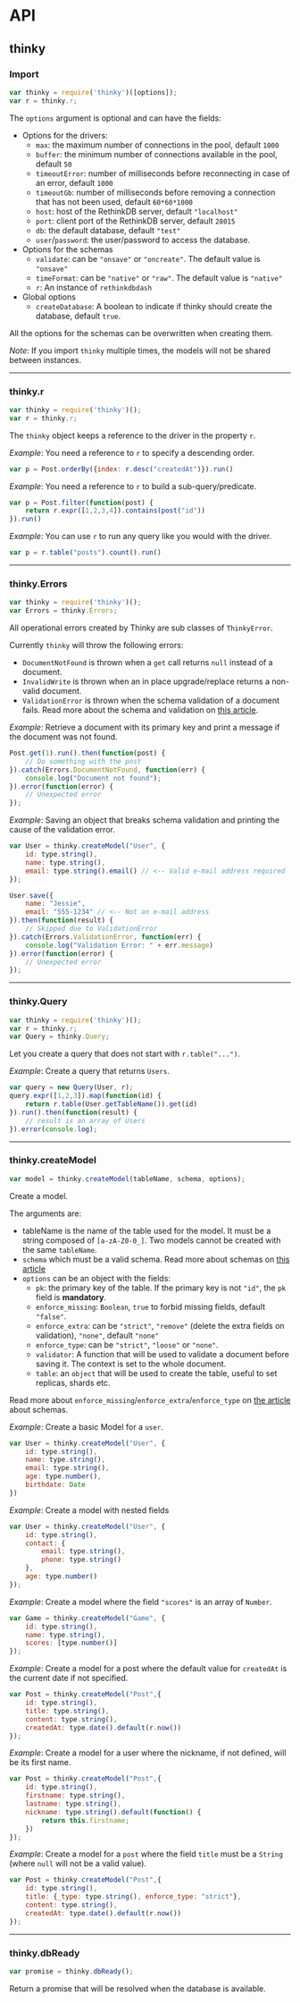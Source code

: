 # API

## thinky

### Import

```javascript
var thinky = require('thinky')([options]);
var r = thinky.r;
```

The `options` argument is optional and can have the fields:

* Options for the drivers:
    * `max`: the maximum number of connections in the pool, default `1000`
    * `buffer`: the minimum number of connections available in the pool, default `50`
    * `timeoutError`: number of milliseconds before reconnecting in case of an error, default `1000`
    * `timeoutGb`: number of milliseconds before removing a connection that has not been used, default `60*60*1000`
    * `host`: host of the RethinkDB server, default `"localhost"`
    * `port`: client port of the RethinkDB server, default `28015`
    * `db`: the default database, default `"test"`
    * `user`/`password`: the user/password to access the database.
* Options for the schemas
    * `validate`: can be `"onsave"` or `"oncreate"`. The default value is `"onsave"`
    * `timeFormat`: can be `"native"` or `"raw"`. The default value is `"native"`
    * `r`: An instance of `rethinkdbdash`
* Global options
    * `createDatabase`: A boolean to indicate if thinky should create the database, default `true`.


All the options for the schemas can be overwritten when creating them.

_Note_: If you import `thinky` multiple times, the models will not be shared between instances.

___

### thinky.r

```javascript
var thinky = require('thinky')();
var r = thinky.r;
```

The `thinky` object keeps a reference to the driver in the property `r`.

_Example_: You need a reference to `r` to specify a descending order.

```javascript
var p = Post.orderBy({index: r.desc("createdAt")}).run()
```

_Example_: You need a reference to `r` to build a sub-query/predicate.

```javascript
var p = Post.filter(function(post) {
    return r.expr([1,2,3,4]).contains(post("id"))
}).run()
```

_Example_: You can use `r` to run any query like you would with the driver.

```javascript
var p = r.table("posts").count().run()
```

___

### thinky.Errors
    
```javascript
var thinky = require('thinky')();
var Errors = thinky.Errors;
```

All operational errors created by Thinky are sub classes of `ThinkyError`.

Currently `thinky` will throw the following errors:

* `DocumentNotFound` is thrown when a `get` call returns `null` instead of a document.
* `InvalidWrite` is thrown when an in place upgrade/replace returns a non-valid document.
* `ValidationError` is thrown when the schema validation of a document fails. Read more about the schema and validation on [this article](http://thinky.io/documentation/schemas/).

_Example_: Retrieve a document with its primary key and print a message if the document was not found.

```javascript
Post.get(1).run().then(function(post) {
    // Do something with the post
}).catch(Errors.DocumentNotFound, function(err) {
    console.log("Document not found");
}).error(function(error) {
    // Unexpected error
});
```

_Example_: Saving an object that breaks schema validation and printing the cause of the validation error.

```javascript
var User = thinky.createModel("User", {
    id: type.string(),
    name: type.string(),
    email: type.string().email() // <-- Valid e-mail address required
});

User.save({
    name: "Jessie",
    email: "555-1234" // <-- Not an e-mail address
}).then(function(result) {
    // Skipped due to ValidationError
}).catch(Errors.ValidationError, function(err) {
    console.log("Validation Error: " + err.message)
}).error(function(error) {
    // Unexpected error
});
```

___

### thinky.Query

```javascript
var thinky = require('thinky')();
var r = thinky.r;
var Query = thinky.Query;
```

Let you create a query that does not start with `r.table("...")`.

_Example_: Create a query that returns `Users`.

```javascript
var query = new Query(User, r);
query.expr([1,2,3]).map(function(id) {
    return r.table(User.getTableName()).get(id)
}).run().then(function(result) {
    // result is an array of Users
}).error(console.log);
```

___

### thinky.createModel

```javascript
var model = thinky.createModel(tableName, schema, options);
```

Create a model.

The arguments are:

* tableName is the name of the table used for the model. 
  It must be a string composed of `[a-zA-Z0-0_]`. 
  Two models cannot be created with the same `tableName`.
* `schema` which must be a valid schema.
  Read more about schemas on [this article](#Schemas)
* `options` can be an object with the fields:
    * `pk`: the primary key of the table. 
      If the primary key is not `"id"`, the `pk` field is **mandatory**.
    * `enforce_missing`: `Boolean`, `true` to forbid missing fields, default `"false"`.
    * `enforce_extra`: can be `"strict"`, `"remove"` (delete the extra fields on validation), `"none"`, default `"none"`
    * `enforce_type`: can be `"strict"`, `"loose"` or `"none"`.
    * `validator`: A function that will be used to validate a document before saving it. The context is set to the whole document.
    * `table`: an `object` that will be used to create the table, useful to set replicas, shards etc.
    

Read more about `enforce_missing`/`enforce_extra`/`enforce_type` on [the article](#Schemas) about schemas.

_Example_: Create a basic Model for a `user`.

```javascript
var User = thinky.createModel("User", {
    id: type.string(),
    name: type.string(),
    email: type.string(),
    age: type.number(),
    birthdate: Date
})
```

_Example_: Create a model with nested fields

```javascript
var User = thinky.createModel("User", {
    id: type.string(),
    contact: {
        email: type.string(),
        phone: type.string()
    },
    age: type.number()
});
```

_Example_: Create a model where the field `"scores"` is an array of `Number`.

```javascript
var Game = thinky.createModel("Game", {
    id: type.string(),
    name: type.string(),
    scores: [type.number()]
});
```

_Example_: Create a model for a post where the default value for `createdAt` is the current date if not specified.

```javascript
var Post = thinky.createModel("Post",{
    id: type.string(),
    title: type.string(),
    content: type.string(),
    createdAt: type.date().default(r.now())
});
```

_Example_: Create a model for a user where the nickname, if not defined, will be its first name.

```javascript
var Post = thinky.createModel("Post",{
    id: type.string(),
    firstname: type.string(),
    lastname: type.string(),
    nickname: type.string().default(function() {
        return this.firstname;
    })
});
```

_Example_: Create a model for a `post` where the field `title` must be a `String` (where `null` will not be a valid value).

```javascript
var Post = thinky.createModel("Post",{
    id: type.string(),
    title: {_type: type.string(), enforce_type: "strict"},
    content: type.string(),
    createdAt: type.date().default(r.now())
});
```

___

### thinky.dbReady

```javascript
var promise = thinky.dbReady();
```

Return a promise that will be resolved when the database is available.